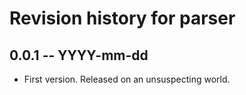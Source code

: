 # Revision history for parser

## 0.0.1  -- YYYY-mm-dd

* First version. Released on an unsuspecting world.
